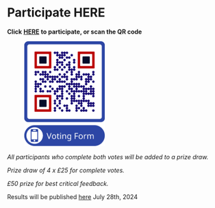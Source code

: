 # Participate HERE

**Click** [**HERE**](https://forms.gle/joYmn3xNE1RuHBTj8) **to participate, or scan the QR code**

<figure><img src=".gitbook/assets/Voting Form.png" alt="" width="188"><figcaption></figcaption></figure>

_All participants who complete both votes will be added to a prize draw._&#x20;

_Prize draw of 4 x £25 for complete votes._

_£50 prize for best critical feedback._

Results will be published [here](results.md) July 28th, 2024
